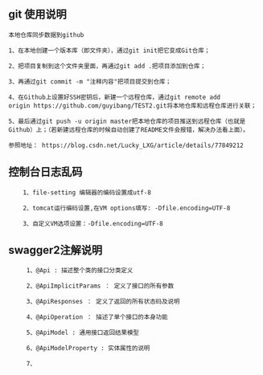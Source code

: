 ## git 使用说明

    本地仓库同步数据到github
    
    1、在本地创建一个版本库（即文件夹），通过git init把它变成Git仓库；
    
    2、把项目复制到这个文件夹里面，再通过git add .把项目添加到仓库；
    
    3、再通过git commit -m "注释内容"把项目提交到仓库；
    
    4、在Github上设置好SSH密钥后，新建一个远程仓库，通过git remote add origin https://github.com/guyibang/TEST2.git将本地仓库和远程仓库进行关联；
    
    5、最后通过git push -u origin master把本地仓库的项目推送到远程仓库（也就是Github）上；（若新建远程仓库的时候自动创建了README文件会报错，解决办法看上面）。

    参照地址： https://blog.csdn.net/Lucky_LXG/article/details/77849212
 

## 控制台日志乱码

        1、file-setting 编辑器的编码设置成utf-8
        
        2、tomcat运行编码设置,在VM options填写: -Dfile.encoding=UTF-8
        
        3、自定义VM选项设置：-Dfile.encoding=UTF-8

## ****swagger2注解说明****
                
         1、@Api : 描述整个类的接口分类定义
         
         2、@ApiImplicitParams ： 定义了接口的所有参数
         
         3、@ApiResponses ： 定义了返回的所有状态码及说明
         
         4、@ApiOperation ： 描述了单个接口的本身功能
         
         5、@ApiModel : 通用接口返回结果模型
         
         6、@ApiModelProperty : 实体属性的说明
         
         7、